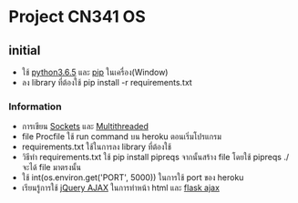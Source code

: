 # Project CN341 OS

## initial

- ใช้ [python3.6.5](https://www.python.org/ftp/python/3.6.5/python-3.6.5-amd64.exe) และ [pip](https://pip.pypa.io/en/stable/installing/#do-i-need-to-install-pip) ในเครื่อง(Window)
- ลง library ที่ต้องใช้ pip install -r requirements.txt

### Information

- การเขียน [Sockets](https://www.tutorialspoint.com/python3/python_networking.htm) และ [Multithreaded](https://www.tutorialspoint.com/python3/python_multithreading.htm)
- file Procfile ใช้ run command บน heroku ตอนเริ่มโปรแกรม
- requirements.txt ใช้ในการลง library ที่ต้องใช้
- วิธีทำ requirements.txt ใช้ pip install pipreqs จากนั้นสร้าง file โดยใช้ pipreqs ./ จะได้ file มาตรงนั้น
- ใช้ int(os.environ.get('PORT', 5000)) ในการใช้ port ของ heroku
- เรียนรู้การใช้ [jQuery AJAX](https://www.w3schools.com/jquery/jquery_ref_ajax.asp) ในการทำหน้า html และ [flask ajax](https://github.com/pallets/flask/tree/0.12.4/examples/jqueryexample)
